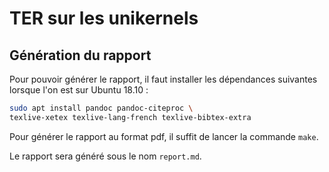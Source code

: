 # TER sur les unikernels

## Génération du rapport

Pour pouvoir générer le rapport, il faut installer les dépendances suivantes
lorsque l'on est sur Ubuntu 18.10 :

```sh
sudo apt install pandoc pandoc-citeproc \
texlive-xetex texlive-lang-french texlive-bibtex-extra
```

Pour générer le rapport au format pdf, il suffit de lancer la commande `make`.

Le rapport sera généré sous le nom `report.md`.
